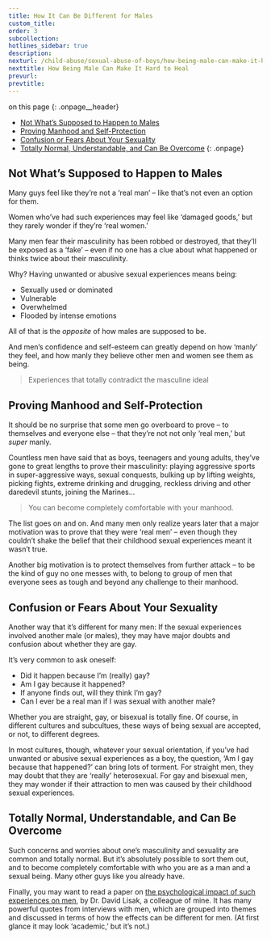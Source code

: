 ```yaml
---
title: How It Can Be Different for Males
custom_title:
order: 3
subcollection:
hotlines_sidebar: true
description:
nexturl: /child-abuse/sexual-abuse-of-boys/how-being-male-can-make-it-hard-to-heal/
nexttitle: How Being Male Can Make It Hard to Heal
prevurl:
prevtitle:
---
```



on this page
{: .onpage__header}

* [Not What’s Supposed to Happen to Males](#not-whats-supposed-to-happen-to-males)
* [Proving Manhood and Self-Protection](#proving-manhood-and-self-protection)
* [Confusion or Fears About Your Sexuality](#confusion-or-fears-about-your-sexuality)
* [Totally Normal, Understandable, and Can Be Overcome](#totally-normal-understandable-and-can-be-overcome)
{: .onpage}

## Not What’s Supposed to Happen to Males

Many guys feel like they’re not a ‘real man’ – like that’s not even an option for them.

Women who’ve had such experiences may feel like ‘damaged goods,’ but they rarely wonder if they’re ‘real women.’

Many men fear their masculinity has been robbed or destroyed, that they’ll be exposed as a ‘fake’ – even if no one has a clue about what happened or thinks twice about their masculinity.

Why? Having unwanted or abusive sexual experiences means being:

* Sexually used or dominated
* Vulnerable
* Overwhelmed
* Flooded by intense emotions


All of that is the *opposite* of how males are supposed to be.

And men’s confidence and self-esteem can greatly depend on how ‘manly’ they feel, and how manly they believe other men and women see them as being.

> Experiences that totally contradict the masculine ideal

## Proving Manhood and Self-Protection

It should be no surprise that some men go overboard to prove – to themselves and everyone else – that they’re not not only ‘real men,’ but *super* manly.

Countless men have said that as boys, teenagers and young adults, they’ve gone to great lengths to prove their masculinity: playing aggressive sports in super-aggressive ways, sexual conquests, bulking up by lifting weights, picking fights, extreme drinking and drugging, reckless driving and other daredevil stunts, joining the Marines…

> You can become completely comfortable with your manhood.

The list goes on and on. And many men only realize years later that a major motivation was to prove that they were ‘real men’ – even though they couldn’t shake the belief that their childhood sexual experiences meant it wasn’t true.

Another big motivation is to protect themselves from further attack – to be the kind of guy no one messes with, to belong to group of men that everyone sees as tough and beyond any challenge to their manhood.

## Confusion or Fears About Your Sexuality

Another way that it’s different for many men: If the sexual experiences involved another male (or males), they may have major doubts and confusion about whether they are gay.

It’s very common to ask oneself:

* Did it happen because I’m (really) gay?
* Am I gay because it happened?
* If anyone finds out, will they think I’m gay?
* Can I ever be a real man if I was sexual with another male?


Whether you are straight, gay, or bisexual is totally fine. Of course, in different cultures and subcultues, these ways of being sexual are accepted, or not, to different degrees.

In most cultures, though, whatever your sexual orientation, if you’ve had unwanted or abusive sexual experiences as a boy, the question, ‘Am I gay because that happened?’ can bring lots of torment. For straight men, they may doubt that they are ‘really’ heterosexual. For gay and bisexual men, they may wonder if their attraction to men was caused by their childhood sexual experiences.

## Totally Normal, Understandable, and Can Be Overcome

Such concerns and worries about one’s masculinity and sexuality are common and totally normal. But it’s absolutely possible to sort them out, and to become completely comfortable with who you are as a man and a sexual being. Many other guys like you already have.

Finally, you may want to read a paper on [the psychological impact of such experiences on men](/pdf/Lisak.pdf), by Dr. David Lisak, a colleague of mine. It has many powerful quotes from interviews with men, which are grouped into themes and discussed in terms of how the effects can be different for men. (At first glance it may look ‘academic,’ but it’s not.)
